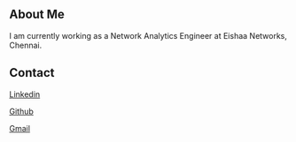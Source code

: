 ## About Me

I am currently working as a Network Analytics Engineer at Eishaa Networks, Chennai.

## Contact
[Linkedin](https://www.linkedin.com/in/sri-subathra-devi-b-50735280/)

[Github](https://github.com/Subathra19)

[Gmail](subathrad18@gmail.com)

